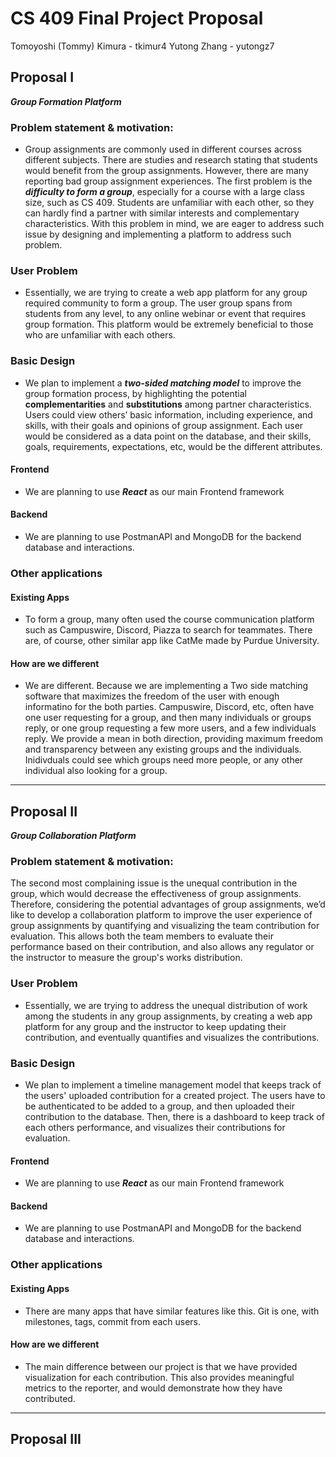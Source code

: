 # CS 409 Final Project Proposal
Tomoyoshi (Tommy) Kimura - tkimur4
Yutong Zhang - yutongz7
## Proposal I
***Group Formation Platform***
### Problem statement & motivation:
- Group assignments are commonly used in different courses across different subjects. There are studies and research stating that students would benefit from the group assignments. However, there are many reporting bad group assignment experiences. The first problem is the ***difficulty to form a group***, especially for a course with a large class size, such as CS 409. Students are unfamiliar with each other, so they can hardly find a partner with similar interests and complementary characteristics. With this problem in mind, we are eager to address such issue by designing and implementing a platform to address such problem. 
### User Problem
- Essentially, we are trying to create a web app platform for any group required community to form a group. The user group spans from students from any level, to any online webinar or event that requires group formation. This platform would be extremely beneficial to those who are unfamiliar with each others. 
### Basic Design
- We plan to implement a ***two-sided matching model*** to improve the group formation process, by highlighting the potential **complementarities** and **substitutions** among partner characteristics. Users could view others’ basic information, including experience, and skills, with their goals and opinions of group assignment. Each user would be considered as a data point on the database, and their skills, goals, requirements, expectations, etc, would be the different attributes.
#### Frontend
- We are planning to use ***React*** as our main Frontend framework
#### Backend
- We are planning to use PostmanAPI and MongoDB for the backend database and interactions. 
### Other applications
#### Existing Apps
- To form a group, many often used the course communication platform such as Campuswire, Discord, Piazza to search for teammates. There are, of course, other similar app like CatMe made by Purdue University.
#### How are we different
- We are different. Because we are implementing a Two side matching software that maximizes the freedom of the user with enough informatino for the both parties. Campuswire, Discord, etc, often have one user requesting for a group, and then many individuals or groups reply, or one group requesting a few more users, and a few individuals reply. We provide a mean in both direction, providing maximum freedom and transparency between any existing groups and the individuals. Inidivduals could see which groups need more people, or any other individual also looking for a group.
------
<div style="page-break-after: always"></div>

## Proposal II
***Group Collaboration Platform***
### Problem statement & motivation:
The second most complaining issue is the unequal contribution in the group, which would decrease the effectiveness of group assignments. Therefore, considering the potential advantages of group assignments, we’d like to develop a collaboration platform to improve the user experience of group assignments by quantifying and visualizing the team contribution for evaluation. This allows both the team members to evaluate their performance based on their contribution, and also allows any regulator or the instructor to measure the group's works distribution.
### User Problem
- Essentially, we are trying to address the unequal distribution of work among the students in any group assignments, by creating a web app platform for any group and the instructor to keep updating their contribution, and eventually quantifies and visualizes the contributions. 
### Basic Design
- We plan to implement a timeline management model that keeps track of the users' uploaded contribution for a created project. The users have to be authenticated to be added to a group, and then uploaded their contribution to the database. Then, there is a dashboard to keep track of each others performance, and visualizes their contributions for evaluation. 
#### Frontend
- We are planning to use ***React*** as our main Frontend framework
#### Backend
- We are planning to use PostmanAPI and MongoDB for the backend database and interactions. 
### Other applications
#### Existing Apps
- There are many apps that have similar features like this. Git is one, with milestones, tags, commit from each users. 
#### How are we different
- The main difference between our project is that we have provided visualization for each contribution. This also provides meaningful metrics to the reporter, and would demonstrate how they have contributed.

------
<div style="page-break-after: always"></div>

## Proposal III
